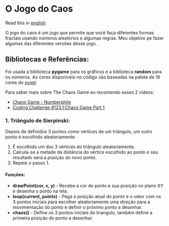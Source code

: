 # O Jogo do Caos

Read this in [english](https://github.com/filhaDeHades/Chaos-Game/blob/master/README.md)

O jogo do caos é um jogo que permite que você faça diferentes formas fractais usando números aleatórios e algumas regras. Meu objetivo pe fazer algumas das diferentes versões desse jogo.

## Bibliotecas e Referências:

Foi usada a biblioteca **pygame** para os gráficos e a biblioteca **random** para os números.
As cores disponíveis no código são baseadas na paleta de 16 cores do [pyxel](https://github.com/kitao/pyxel).

Para saber mais sobre The Chaos Game eu recomendo esses 2 vídeos:
* [Chaos Game - Numberphile](https://www.youtube.com/watch?v=kbKtFN71Lfs)
* [Coding Challenge #123.1:Chaos Game Part 1](https://www.youtube.com/watch?v=7gNzMtYo9n4)

### **1. Triângulo de Sierpinski**:
Depois de definidos 3 pontos como vértices de um triângulo, um outro ponto é escolhido aleatoriamente.
1. É escolhido um dos 3 vértices do triângulo aleatoriamente.
2. Calcula-se a metade da distância do vértice escolhido ao ponto e seu resultado será a posição do novo ponto.
3. Repete o passo 1.

#### Funções:
* **drawPoint(cor, x, y)** - Recebe a cor do ponto e sua posição no plano XY e desenha o ponto na tela.
* **loop(current, points)** - Pega a posição atual do ponto e o vetor com os 3 pontos iniciais para escolher aleatoriamente uma direção para a movimentação do ponto e definir o próximo ponto a desenhar.
* **chaos()** - Define os 3 pontos iniciais do triangulo, também define a primeira posição do ponto a desenhar.